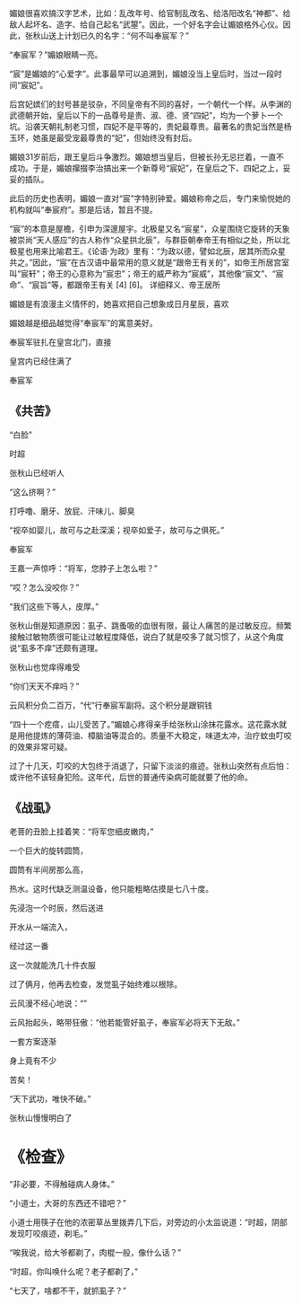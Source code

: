 

媚娘很喜欢搞汉字艺术，比如：乱改年号、给官制乱改名、给洛阳改名“神都”、给敌人起坏名、造字、给自己起名“武曌”。因此，一个好名字会让媚娘格外心仪。因此，张秋山送上计划已久的名字：“何不叫奉宸军？”

“奉宸军？”媚娘眼睛一亮。

“宸”是媚娘的“心爱字”。此事最早可以追溯到，媚娘没当上皇后时，当过一段时间“宸妃”。

后宫妃嫔们的封号甚是驳杂，不同皇帝有不同的喜好，一个朝代一个样。从李渊的武德朝开始，皇后以下的一品尊号是贵、淑、德、贤“四妃”，均为一个萝卜一个坑。沿袭天朝礼制老习惯，四妃不是平等的，贵妃最尊贵。最著名的贵妃当然是杨玉环，她虽是最受宠最尊贵的“妃”，但始终没有封后。

媚娘31岁前后，跟王皇后斗争激烈。媚娘想当皇后，但被长孙无忌拦着，一直不成功。于是，媚娘撺掇李治搞出来一个新尊号“宸妃”，在皇后之下、四妃之上，妥妥的插队。

此后的历史也表明，媚娘一直对“宸”字特别钟爱。媚娘称帝之后，专门来愉悦她的机构就叫“奉宸府”。那是后话，暂且不提。

“宸”的本意是屋檐，引申为深邃屋宇。北极星又名“宸星”，众星围绕它旋转的天象被崇尚“天人感应”的古人称作“众星拱北辰”，与群臣朝奉帝王有相似之处，所以北极星也用来比喻君王。《论语·为政》里有：“为政以德，譬如北辰，居其所而众星共之。”因此，“宸”在古汉语中最常用的意义就是“跟帝王有关的”，如帝王所居宫室叫“宸轩”；帝王的心意称为“宸忠”；帝王的威严称为“宸威”，其他像“宸文”、“宸命”、“宸旨”等，都跟帝王有关 [4] [6]。
详细释义、帝王居所

媚娘是有浪漫主义情怀的，她喜欢把自己想象成日月星辰，喜欢

媚娘越是细品越觉得“奉宸军”的寓意美好。

奉宸军驻扎在皇宫北门，直接

皇宫内已经住满了

奉宸军

## 《共苦》

“白脸”

时超

张秋山已经听人



“这么挤啊？”

打呼噜、磨牙、放屁、汗味儿、脚臭

“视卒如婴儿，故可与之赴深溪；视卒如爱子，故可与之俱死。”

奉宸军

王嘉一声惊呼：“将军，您脖子上怎么啦？”

“哎？怎么没咬你？”

“我们这些下等人，皮厚。”

张秋山倒是知道原因：虱子、跳蚤吸的血很有限，最让人痛苦的是过敏反应。频繁接触过敏物质很可能让过敏程度降低，说白了就是咬多了就习惯了，从这个角度说“虱多不痒”还颇有道理。

张秋山也觉痒得难受


“你们天天不痒吗？”

云风积分负二百万，“代”行奉宸军副将。这个积分是跟铜钱

“四十一个疙瘩，山儿受苦了。”媚娘心疼得亲手给张秋山涂抹花露水。这花露水就是用他提炼的薄荷油、樟脑油等混合的。质量不大稳定，味道太冲，治疗蚊虫叮咬的效果非常可疑。

过了十几天，叮咬的大包终于消退了，只留下淡淡的痕迹。张秋山突然有点后怕：或许他不该轻身犯险。这年代，后世的普通传染病可能就要了他的命。

## 《战虱》



老菩的丑脸上挂着笑：“将军您细皮嫩肉，”



一个巨大的旋转圆筒，

圆筒有半间房那么高，

热水。这时代缺乏测温设备，他只能粗略估摸是七八十度。

先浸泡一个时辰，然后送进



开水从一端流入，

经过这一番

这一次就能洗几十件衣服

过了俩月，他再去检查，发觉虱子始终难以根除。

云风漫不经心地说：“”


云风抬起头，略带狂傲：“他若能管好虱子，奉宸军必将天下无敌。”

一套方案逐渐

身上竟有不少



苦矣！

“天下武功，唯快不破。”

张秋山慢慢明白了

# 《检查》

“非必要，不得触碰病人身体。”

“小道士，大哥的东西还不错吧？”

小道士用筷子在他的浓密草丛里拨弄几下后，对旁边的小太监说道：“时超，阴部发现叮咬痕迹，剃毛。”

“唉我说，给大爷都剃了，肉棍一般，像什么话？”

“时超，你叫唤什么呢？老子都剃了，”

“七天了，啥都不干，就抓虱子？”